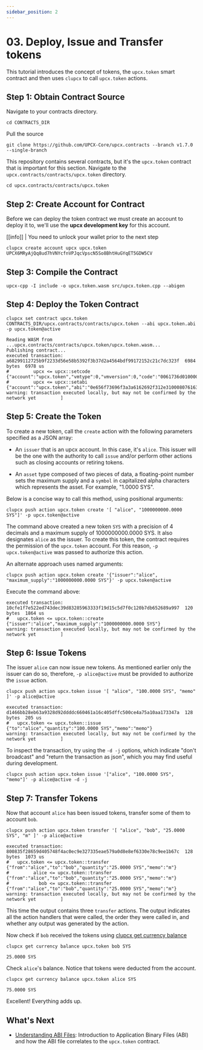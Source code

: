 ```yaml
---
sidebar_position: 2
---
```


# 03. Deploy, Issue and Transfer tokens

This tutorial introduces the concept of tokens, the `upcx.token` smart contract and then uses `clupcx` to call `upcx.token` actions.

## Step 1: Obtain Contract Source

Navigate to your contracts directory.

```shell
cd CONTRACTS_DIR
```

Pull the source

```shell
git clone https://github.com/UPCX-Core/upcx.contracts --branch v1.7.0 --single-branch
```

This repository contains several contracts, but it's the `upcx.token` contract that is important for this section. Navigate to the `upcx.contracts/contracts/upcx.token` directory.

```shell
cd upcx.contracts/contracts/upcx.token
```

## Step 2: Create Account for Contract

Before we can deploy the token contract we must create an account to deploy it to, we'll use the **upcx development key** for this account.

[[info]]
| You need to unlock your wallet prior to the next step

```shell
clupcx create account upcx upcx.token UPCX6MRyAjQq8ud7hVNYcfnVPJqcVpscN5So8BhtHuGYqET5GDW5CV
```

## Step 3: Compile the Contract

```shell
upcx-cpp -I include -o upcx.token.wasm src/upcx.token.cpp --abigen
```

## Step 4: Deploy the Token Contract

```shell
clupcx set contract upcx.token CONTRACTS_DIR/upcx.contracts/contracts/upcx.token --abi upcx.token.abi -p upcx.token@active
```

```shell
Reading WASM from ...upcx.contracts/contracts/upcx.token/upcx.token.wasm...
Publishing contract...
executed transaction: a68299112725b9f2233d56e58b5392f3b37d2a4564bdf99172152c21c7dc323f  6984 bytes  6978 us
#         upcx <= upcx::setcode               {"account":"upcx.token","vmtype":0,"vmversion":0,"code":"0061736d0100000001a0011b60000060017e006002...
#         upcx <= upcx::setabi                {"account":"upcx.token","abi":"0e656f73696f3a3a6162692f312e310008076163636f756e7400010762616c616e63...
warning: transaction executed locally, but may not be confirmed by the network yet         ]
```

## Step 5: Create the Token

To create a new token, call the `create` action with the following parameters specified as a JSON array:

- An `issuer` that is an upcx account. In this case, it's `alice`. This issuer will be the one with the authority to call `issue` and/or perform other actions such as closing accounts or retiring tokens.

- An `asset` type composed of two pieces of data, a floating-point number sets the maximum supply and a `symbol` in capitalized alpha characters which represents the asset. For example, "1.0000 SYS".

Below is a concise way to call this method, using positional arguments:

```shell
clupcx push action upcx.token create '[ "alice", "1000000000.0000 SYS"]' -p upcx.token@active
```

The command above created a new token `SYS` with a precision of 4 decimals and a maximum supply of 1000000000.0000 SYS. It also designates `alice` as the issuer. To create this token, the contract requires the permission of the `upcx.token` account. For this reason, `-p upcx.token@active` was passed to authorize this action.

An alternate approach uses named arguments:

```shell
clupcx push action upcx.token create '{"issuer":"alice", "maximum_supply":"1000000000.0000 SYS"}' -p upcx.token@active
```

Execute the command above:

```shell
executed transaction: 10cfe1f7e522ed743dec39d83285963333f19d15c5d7f0c120b7db652689a997  120 bytes  1864 us
#   upcx.token <= upcx.token::create          {"issuer":"alice","maximum_supply":"1000000000.0000 SYS"}
warning: transaction executed locally, but may not be confirmed by the network yet         ]
```

## Step 6: Issue Tokens

The issuer `alice` can now issue new tokens. As mentioned earlier only the issuer can do so, therefore, `-p alice@active` must be provided to authorize the `issue` action.

```shell
clupcx push action upcx.token issue '[ "alice", "100.0000 SYS", "memo" ]' -p alice@active
```

```shell
executed transaction: d1466bb28eb63a9328d92ddddc660461a16c405dffc500ce4a75a10aa173347a  128 bytes  205 us
#   upcx.token <= upcx.token::issue           {"to":"alice","quantity":"100.0000 SYS","memo":"memo"}
warning: transaction executed locally, but may not be confirmed by the network yet         ]
```

To inspect the transaction, try using the `-d -j` options, which indicate "don't broadcast" and "return the transaction as json", which you may find useful during development.

```shell
clupcx push action upcx.token issue '["alice", "100.0000 SYS", "memo"]' -p alice@active -d -j
```

## Step 7: Transfer Tokens

Now that account `alice` has been issued tokens, transfer some of them to account `bob`.

```shell
clupcx push action upcx.token transfer '[ "alice", "bob", "25.0000 SYS", "m" ]' -p alice@active
```

```text
executed transaction: 800835f28659d405748f4ac0ec9e327335eae579a0d8e8ef6330e78c9ee1b67c  128 bytes  1073 us
#   upcx.token <= upcx.token::transfer        {"from":"alice","to":"bob","quantity":"25.0000 SYS","memo":"m"}
#         alice <= upcx.token::transfer        {"from":"alice","to":"bob","quantity":"25.0000 SYS","memo":"m"}
#           bob <= upcx.token::transfer        {"from":"alice","to":"bob","quantity":"25.0000 SYS","memo":"m"}
warning: transaction executed locally, but may not be confirmed by the network yet         ]
```

This time the output contains three `transfer` actions. The output indicates all the action handlers that were called, the order they were called in, and whether any output was generated by the action.

Now check if `bob` received the tokens using [clupcx get currency balance](https://developers.upcx.io/manuals/upcx/latest/clupcx/command-reference/get/currency-balance)

```shell
clupcx get currency balance upcx.token bob SYS
```

```text
25.0000 SYS
```

Check `alice`'s balance. Notice that tokens were deducted from the account.

```shell
clupcx get currency balance upcx.token alice SYS
```

```text
75.0000 SYS
```

Excellent! Everything adds up.

## What's Next

- [Understanding ABI Files](./30_understanding-ABI-files.md): Introduction to Application Binary Files (ABI) and how the ABI file correlates to the `upcx.token` contract.
